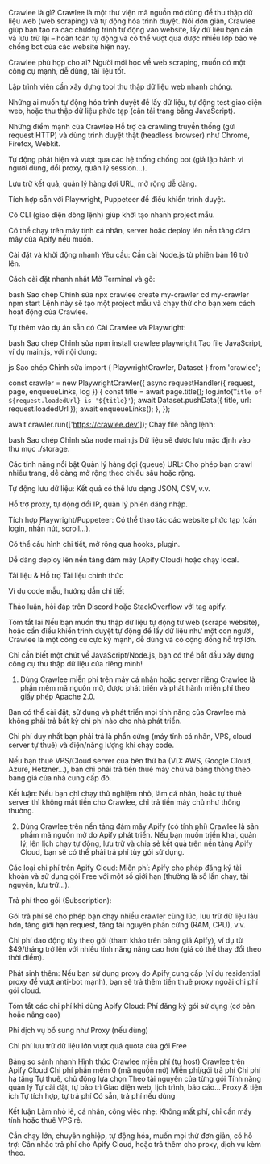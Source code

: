Crawlee là gì?
Crawlee là một thư viện mã nguồn mở dùng để thu thập dữ liệu web (web scraping) và tự động hóa trình duyệt. Nói đơn giản, Crawlee giúp bạn tạo ra các chương trình tự động vào website, lấy dữ liệu bạn cần và lưu trữ lại – hoàn toàn tự động và có thể vượt qua được nhiều lớp bảo vệ chống bot của các website hiện nay.

Crawlee phù hợp cho ai?
Người mới học về web scraping, muốn có một công cụ mạnh, dễ dùng, tài liệu tốt.

Lập trình viên cần xây dựng tool thu thập dữ liệu web nhanh chóng.

Những ai muốn tự động hóa trình duyệt để lấy dữ liệu, tự động test giao diện web, hoặc thu thập dữ liệu phức tạp (cần tải trang bằng JavaScript).

Những điểm mạnh của Crawlee
Hỗ trợ cả crawling truyền thống (gửi request HTTP) và dùng trình duyệt thật (headless browser) như Chrome, Firefox, Webkit.

Tự động phát hiện và vượt qua các hệ thống chống bot (giả lập hành vi người dùng, đổi proxy, quản lý session...).

Lưu trữ kết quả, quản lý hàng đợi URL, mở rộng dễ dàng.

Tích hợp sẵn với Playwright, Puppeteer để điều khiển trình duyệt.

Có CLI (giao diện dòng lệnh) giúp khởi tạo nhanh project mẫu.

Có thể chạy trên máy tính cá nhân, server hoặc deploy lên nền tảng đám mây của Apify nếu muốn.

Cài đặt và khởi động nhanh
Yêu cầu: Cần cài Node.js từ phiên bản 16 trở lên.

Cách cài đặt nhanh nhất
Mở Terminal và gõ:

bash
Sao chép
Chỉnh sửa
npx crawlee create my-crawler
cd my-crawler
npm start
Lệnh này sẽ tạo một project mẫu và chạy thử cho bạn xem cách hoạt động của Crawlee.

Tự thêm vào dự án sẵn có
Cài Crawlee và Playwright:

bash
Sao chép
Chỉnh sửa
npm install crawlee playwright
Tạo file JavaScript, ví dụ main.js, với nội dung:

js
Sao chép
Chỉnh sửa
import { PlaywrightCrawler, Dataset } from 'crawlee';

const crawler = new PlaywrightCrawler({
    async requestHandler({ request, page, enqueueLinks, log }) {
        const title = await page.title();
        log.info(`Title of ${request.loadedUrl} is '${title}'`);
        await Dataset.pushData({ title, url: request.loadedUrl });
        await enqueueLinks();
    },
});

await crawler.run(['https://crawlee.dev']);
Chạy file bằng lệnh:

bash
Sao chép
Chỉnh sửa
node main.js
Dữ liệu sẽ được lưu mặc định vào thư mục ./storage.

Các tính năng nổi bật
Quản lý hàng đợi (queue) URL: Cho phép bạn crawl nhiều trang, dễ dàng mở rộng theo chiều sâu hoặc rộng.

Tự động lưu dữ liệu: Kết quả có thể lưu dạng JSON, CSV, v.v.

Hỗ trợ proxy, tự động đổi IP, quản lý phiên đăng nhập.

Tích hợp Playwright/Puppeteer: Có thể thao tác các website phức tạp (cần login, nhấn nút, scroll...).

Có thể cấu hình chi tiết, mở rộng qua hooks, plugin.

Dễ dàng deploy lên nền tảng đám mây (Apify Cloud) hoặc chạy local.

Tài liệu & Hỗ trợ
Tài liệu chính thức

Ví dụ code mẫu, hướng dẫn chi tiết

Thảo luận, hỏi đáp trên Discord hoặc StackOverflow với tag apify.

Tóm tắt lại
Nếu bạn muốn thu thập dữ liệu tự động từ web (scrape website), hoặc cần điều khiển trình duyệt tự động để lấy dữ liệu như một con người, Crawlee là một công cụ cực kỳ mạnh, dễ dùng và có cộng đồng hỗ trợ lớn.

Chỉ cần biết một chút về JavaScript/Node.js, bạn có thể bắt đầu xây dựng công cụ thu thập dữ liệu của riêng mình!



1. Dùng Crawlee miễn phí trên máy cá nhân hoặc server riêng
Crawlee là phần mềm mã nguồn mở, được phát triển và phát hành miễn phí theo giấy phép Apache 2.0.

Bạn có thể cài đặt, sử dụng và phát triển mọi tính năng của Crawlee mà không phải trả bất kỳ chi phí nào cho nhà phát triển.

Chi phí duy nhất bạn phải trả là phần cứng (máy tính cá nhân, VPS, cloud server tự thuê) và điện/năng lượng khi chạy code.

Nếu bạn thuê VPS/Cloud server của bên thứ ba (VD: AWS, Google Cloud, Azure, Hetzner…), bạn chỉ phải trả tiền thuê máy chủ và băng thông theo bảng giá của nhà cung cấp đó.

Kết luận:
Nếu bạn chỉ chạy thử nghiệm nhỏ, làm cá nhân, hoặc tự thuê server thì không mất tiền cho Crawlee, chỉ trả tiền máy chủ như thông thường.

2. Dùng Crawlee trên nền tảng đám mây Apify (có tính phí)
Crawlee là sản phẩm mã nguồn mở do Apify phát triển. Nếu bạn muốn triển khai, quản lý, lên lịch chạy tự động, lưu trữ và chia sẻ kết quả trên nền tảng Apify Cloud, bạn sẽ có thể phải trả phí tùy gói sử dụng.

Các loại chi phí trên Apify Cloud:
Miễn phí:
Apify cho phép đăng ký tài khoản và sử dụng gói Free với một số giới hạn (thường là số lần chạy, tài nguyên, lưu trữ…).

Trả phí theo gói (Subscription):

Gói trả phí sẽ cho phép bạn chạy nhiều crawler cùng lúc, lưu trữ dữ liệu lâu hơn, tăng giới hạn request, tăng tài nguyên phần cứng (RAM, CPU), v.v.

Chi phí dao động tùy theo gói (tham khảo trên bảng giá Apify), ví dụ từ $49/tháng trở lên với nhiều tính năng nâng cao hơn (giá có thể thay đổi theo thời điểm).

Phát sinh thêm:
Nếu bạn sử dụng proxy do Apify cung cấp (ví dụ residential proxy để vượt anti-bot mạnh), bạn sẽ trả thêm tiền thuê proxy ngoài chi phí gói cloud.

Tóm tắt các chi phí khi dùng Apify Cloud:
Phí đăng ký gói sử dụng (cơ bản hoặc nâng cao)

Phí dịch vụ bổ sung như Proxy (nếu dùng)

Chi phí lưu trữ dữ liệu lớn vượt quá quota của gói Free

Bảng so sánh nhanh
Hình thức	Crawlee miễn phí (tự host)	Crawlee trên Apify Cloud
Chi phí phần mềm	0 (mã nguồn mở)	Miễn phí/gói trả phí
Chi phí hạ tầng	Tự thuê, chủ động lựa chọn	Theo tài nguyên của từng gói
Tính năng quản lý	Tự cài đặt, tự bảo trì	Giao diện web, lịch trình, báo cáo...
Proxy & tiện ích	Tự tích hợp, tự trả phí	Có sẵn, trả phí nếu dùng

Kết luận
Làm nhỏ lẻ, cá nhân, công việc nhẹ: Không mất phí, chỉ cần máy tính hoặc thuê VPS rẻ.

Cần chạy lớn, chuyên nghiệp, tự động hóa, muốn mọi thứ đơn giản, có hỗ trợ: Cân nhắc trả phí cho Apify Cloud, hoặc trả thêm cho proxy, dịch vụ kèm theo.
